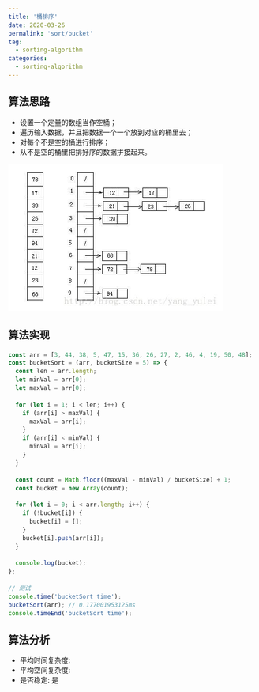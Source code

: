 ```yaml
---
title: '桶排序'
date: 2020-03-26
permalink: 'sort/bucket'
tag:
  - sorting-algorithm
categories:
  - sorting-algorithm
---
```


## 算法思路

- 设置一个定量的数组当作空桶；
- 遍历输入数据，并且把数据一个一个放到对应的桶里去；
- 对每个不是空的桶进行排序；
- 从不是空的桶里把排好序的数据拼接起来。

![桶排序](./images/bucket_sort.png)

## 算法实现

```js
const arr = [3, 44, 38, 5, 47, 15, 36, 26, 27, 2, 46, 4, 19, 50, 48];
const bucketSort = (arr, bucketSize = 5) => {
  const len = arr.length;
  let minVal = arr[0];
  let maxVal = arr[0];

  for (let i = 1; i < len; i++) {
    if (arr[i] > maxVal) {
      maxVal = arr[i];
    }
    if (arr[i] < minVal) {
      minVal = arr[i];
    }
  }

  const count = Math.floor((maxVal - minVal) / bucketSize) + 1;
  const bucket = new Array(count);

  for (let i = 0; i < arr.length; i++) {
    if (!bucket[i]) {
      bucket[i] = [];
    }
    bucket[i].push(arr[i]);
  }

  console.log(bucket);
};

// 测试
console.time('bucketSort time');
bucketSort(arr); // 0.177001953125ms
console.timeEnd('bucketSort time');
```

## 算法分析

- 平均时间复杂度:
- 平均空间复杂度:
- 是否稳定: 是
